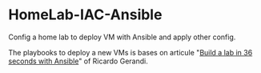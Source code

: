 # HomeLab-IAC-Ansible
Config a home lab to deploy VM with Ansible and apply other config.


The playbooks to deploy a new VMs is bases on articule "[Build a lab in 36 seconds with Ansible](https://www.redhat.com/sysadmin/build-VM-fast-ansible)" of Ricardo Gerandi.
